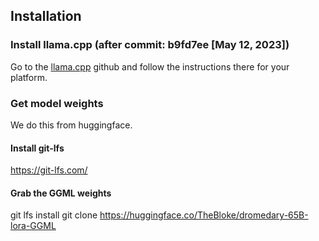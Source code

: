 ## Installation

### Install llama.cpp (after commit: b9fd7ee [May 12, 2023])
Go to the [llama.cpp](https://github.com/ggerganov/llama.cpp) github and follow the instructions there for your platform.


### Get model weights
We do this from huggingface.

#### Install git-lfs
https://git-lfs.com/

#### Grab the GGML weights
git lfs install
git clone https://huggingface.co/TheBloke/dromedary-65B-lora-GGML

